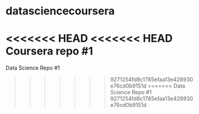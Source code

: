 datasciencecoursera
===================

<<<<<<< HEAD
<<<<<<< HEAD
Coursera repo #1
=======
Data Science Repo #1
>>>>>>> 9271254fd8c1785efaa13e428930e76cd0b9151d
=======
Data Science Repo #1
>>>>>>> 9271254fd8c1785efaa13e428930e76cd0b9151d
